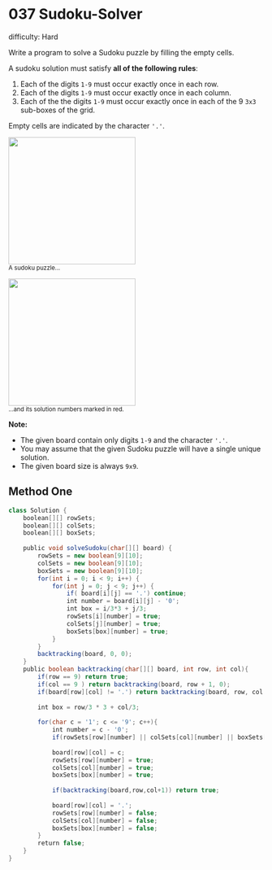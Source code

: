 # 037 Sudoku-Solver

difficulty: Hard

<style>
        section pre{
          background-color: #eee;
          border: 1px solid #ddd;
          padding:10px;
          border-radius: 5px;
        }
      </style>
<section>
<div><p>Write a program to solve a Sudoku puzzle by filling the empty cells.</p>
<p>A&nbsp;sudoku solution must satisfy <strong>all of&nbsp;the following rules</strong>:</p>
<ol>
	<li>Each of the digits&nbsp;<code>1-9</code> must occur exactly&nbsp;once in each row.</li>
	<li>Each of the digits&nbsp;<code>1-9</code>&nbsp;must occur&nbsp;exactly once in each column.</li>
	<li>Each of the the digits&nbsp;<code>1-9</code> must occur exactly once in each of the 9 <code>3x3</code> sub-boxes of the grid.</li>
</ol>
<p>Empty cells are indicated by the character <code>'.'</code>.</p>
<p><img src="https://upload.wikimedia.org/wikipedia/commons/thumb/f/ff/Sudoku-by-L2G-20050714.svg/250px-Sudoku-by-L2G-20050714.svg.png" style="height:250px; width:250px"><br>
<small>A sudoku puzzle...</small></p>
<p><img src="https://upload.wikimedia.org/wikipedia/commons/thumb/3/31/Sudoku-by-L2G-20050714_solution.svg/250px-Sudoku-by-L2G-20050714_solution.svg.png" style="height:250px; width:250px"><br>
<small>...and its solution numbers marked in red.</small></p>
<p><strong>Note:</strong></p>
<ul>
	<li>The given board&nbsp;contain only digits <code>1-9</code> and the character <code>'.'</code>.</li>
	<li>You may assume that the given Sudoku puzzle will have a single unique solution.</li>
	<li>The given board size is always <code>9x9</code>.</li>
</ul>
</div></section>
 
 ## Method One 
 
``` Java
class Solution {
    boolean[][] rowSets;
    boolean[][] colSets;
    boolean[][] boxSets;
​
    public void solveSudoku(char[][] board) {
        rowSets = new boolean[9][10];
        colSets = new boolean[9][10];
        boxSets = new boolean[9][10];
        for(int i = 0; i < 9; i++) {
            for(int j = 0; j < 9; j++) {
                if( board[i][j] == '.') continue;
                int number = board[i][j] - '0';
                int box = i/3*3 + j/3;
                rowSets[i][number] = true;
                colSets[j][number] = true;
                boxSets[box][number] = true;
            }
        }
        backtracking(board, 0, 0); 
    }
    public boolean backtracking(char[][] board, int row, int col){
        if(row == 9) return true; 
        if(col == 9 ) return backtracking(board, row + 1, 0); 
        if(board[row][col] != '.') return backtracking(board, row, col + 1);
        
        int box = row/3 * 3 + col/3;
        
        for(char c = '1'; c <= '9'; c++){
            int number = c - '0';
            if(rowSets[row][number] || colSets[col][number] || boxSets[box][number]) continue;
            
            board[row][col] = c;
            rowSets[row][number] = true;
            colSets[col][number] = true;
            boxSets[box][number] = true;
            
            if(backtracking(board,row,col+1)) return true;
            
            board[row][col] = '.';
            rowSets[row][number] = false;
            colSets[col][number] = false;
            boxSets[box][number] = false;
        }
        return false;
    }
}
​
```
